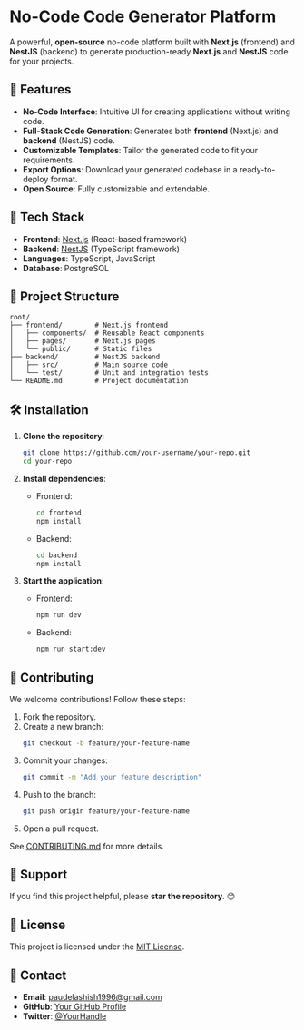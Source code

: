 # No-Code Code Generator Platform

A powerful, **open-source** no-code platform built with **Next.js** (frontend) and **NestJS** (backend) to generate production-ready **Next.js** and **NestJS** code for your projects. 

## 🚀 Features

- **No-Code Interface**: Intuitive UI for creating applications without writing code.
- **Full-Stack Code Generation**: Generates both **frontend** (Next.js) and **backend** (NestJS) code.
- **Customizable Templates**: Tailor the generated code to fit your requirements.
- **Export Options**: Download your generated codebase in a ready-to-deploy format.
- **Open Source**: Fully customizable and extendable.

## 🔧 Tech Stack

- **Frontend**: [Next.js](https://nextjs.org/) (React-based framework)
- **Backend**: [NestJS](https://nestjs.com/) (TypeScript framework)
- **Languages**: TypeScript, JavaScript
- **Database**: PostgreSQL

## 📂 Project Structure

```
root/
├── frontend/        # Next.js frontend
│   ├── components/  # Reusable React components
│   ├── pages/       # Next.js pages
│   └── public/      # Static files
├── backend/         # NestJS backend
│   ├── src/         # Main source code
│   └── test/        # Unit and integration tests
└── README.md        # Project documentation
```

## 🛠️ Installation

1. **Clone the repository**:
   ```bash
   git clone https://github.com/your-username/your-repo.git
   cd your-repo
   ```

2. **Install dependencies**:
   - Frontend:
     ```bash
     cd frontend
     npm install
     ```
   - Backend:
     ```bash
     cd backend
     npm install
     ```

3. **Start the application**:
   - Frontend:
     ```bash
     npm run dev
     ```
   - Backend:
     ```bash
     npm run start:dev
     ```


## 🤝 Contributing

We welcome contributions! Follow these steps:

1. Fork the repository.
2. Create a new branch:
   ```bash
   git checkout -b feature/your-feature-name
   ```
3. Commit your changes:
   ```bash
   git commit -m "Add your feature description"
   ```
4. Push to the branch:
   ```bash
   git push origin feature/your-feature-name
   ```
5. Open a pull request.

See [CONTRIBUTING.md](CONTRIBUTING.md) for more details.

## 🌟 Support

If you find this project helpful, please **star the repository**. 😊

## 📜 License

This project is licensed under the [MIT License](LICENSE).

## 📧 Contact

- **Email**: paudelashish1996@gmail.com  
- **GitHub**: [Your GitHub Profile](https://github.com/peaceofmind123)  
- **Twitter**: [@YourHandle](https://twitter.com/YourHandle)
